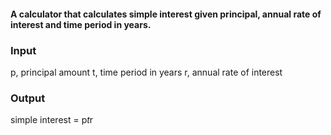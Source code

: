 #### A calculator that calculates simple interest given principal, annual rate of interest and time period in years.

### Input
   p, principal amount
   t, time period in years
   r, annual rate of interest
   
### Output
   simple interest = p*t*r
